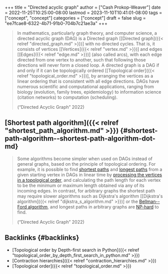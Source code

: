 +++
title = "Directed acyclic graph"
author = ["Cash Prokop-Weaver"]
date = 2022-11-25T10:25:00-08:00
lastmod = 2023-11-10T10:41:01-08:00
tags = ["concept", "concept"]
categories = ["concept"]
draft = false
slug = "ee7fcae8-6322-4b71-91b0-704b7c21ae3a"
+++

> In mathematics, particularly graph theory, and computer science, a directed acyclic graph (DAG) is a Directed graph [[Directed graph]({{< relref "directed_graph.md" >}})] with no directed cycles. That is, it consists of vertices [[Vertices]({{< relref "vertex.md" >}})] and edges [[Edges]({{< relref "edge.md" >}})] (also called arcs), with each edge directed from one vertex to another, such that following those directions will never form a closed loop. A directed graph is a DAG if and only if it can be topologically ordered [[Topological order]({{< relref "topological_order.md" >}})], by arranging the vertices as a linear ordering that is consistent with all edge directions. DAGs have numerous scientific and computational applications, ranging from biology (evolution, family trees, epidemiology) to information science (citation networks) to computation (scheduling).
>
> (“Directed Acyclic Graph” 2022)


## [Shortest path algorithm]({{< relref "shortest_path_algorithm.md" >}}) {#shortest-path-algorithm--shortest-path-algorithm-dot-md}

> Some algorithms become simpler when used on DAGs instead of general graphs, based on the principle of topological ordering. For example, it is possible to find [shortest paths](https://en.wikipedia.org/wiki/Shortest_path) and [longest paths](https://en.wikipedia.org/wiki/Longest_path_problem) from a given starting vertex in DAGs in linear time by [processing the vertices in a topological order](https://en.wikipedia.org/wiki/Topological_sorting#Application_to_shortest_path_finding), and calculating the path length for each vertex to be the minimum or maximum length obtained via any of its incoming edges. In contrast, for arbitrary graphs the shortest path may require slower algorithms such as Dijkstra's algorithm [[Dijkstra's algorithm]({{< relref "dijkstra_s_algorithm.md" >}})] or the [Bellman--Ford algorithm](https://en.wikipedia.org/wiki/Bellman%E2%80%93Ford_algorithm), and longest paths in arbitrary graphs are [NP-hard](https://en.wikipedia.org/wiki/NP-hard) to find.
>
> (“Directed Acyclic Graph” 2022)


## Backlinks {#backlinks}

-   [Topological order by Depth-first search in Python]({{< relref "topological_order_by_depth_first_search_in_python.md" >}})
-   [Contraction hierarchies]({{< relref "contraction_hierarchies.md" >}})
-   [Topological order]({{< relref "topological_order.md" >}})
